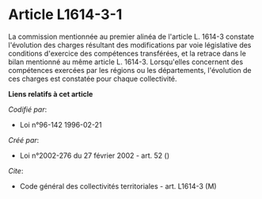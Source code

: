 # Article L1614-3-1

La commission mentionnée au premier alinéa de l'article L. 1614-3 constate l'évolution des charges résultant des
modifications par voie législative des conditions d'exercice des compétences transférées, et la retrace dans le bilan
mentionné au même article L. 1614-3. Lorsqu'elles concernent des compétences exercées par les régions ou les départements,
l'évolution de ces charges est constatée pour chaque collectivité.

**Liens relatifs à cet article**

_Codifié par_:

  - Loi n°96-142 1996-02-21

_Créé par_:

  - Loi n°2002-276 du 27 février 2002 - art. 52 ()

_Cite_:

  - Code général des collectivités territoriales - art. L1614-3 (M)
